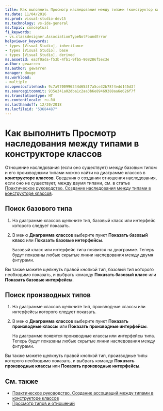 ```yaml
---
title: Как выполнить Просмотр наследования между типами (конструктор классов)
ms.date: 11/04/2016
ms.prod: visual-studio-dev15
ms.technology: vs-ide-general
ms.topic: conceptual
f1_keywords:
- vs.classdesigner.AssociationTypeNotFoundError
helpviewer_keywords:
- types [Visual Studio], inheritance
- types [Visual Studio], base
- types [Visual Studio], derived
ms.assetid: ea3f0ada-f53b-4fb1-9fb5-908286f5ec3e
author: gewarren
ms.author: gewarren
manager: douge
ms.workload:
- multiple
ms.openlocfilehash: 9c7a9700996244d653f7a5ce32b78f4edd145d3f
ms.sourcegitcommit: 935e341a02dba1c2aa3b6e89469388aa6e626f7f
ms.translationtype: HT
ms.contentlocale: ru-RU
ms.lasthandoff: 12/20/2018
ms.locfileid: "53684487"
---
```

# <a name="how-to-view-inheritance-between-types-in-class-designer"></a>Как выполнить Просмотр наследования между типами в конструкторе классов

Отношение наследования (если оно существует) между базовым типом и его производными типами можно найти на диаграмме классов в **конструкторе классов**. Сведения о создании отношения наследования, если оно не существует, между двумя типами, см. в статье [Практическое руководство. Создание наследования между типами в конструкторе классов](how-to-create-inheritance-between-types.md).

## <a name="to-find-the-base-type"></a>Поиск базового типа

1.  На диаграмме классов щелкните тип, базовый класс или интерфейс которого следует показать.

2.  В меню **Диаграмма классов** выберите пункт **Показать базовый класс** или **Показать базовые интерфейсы**.

     Базовый класс или интерфейс типа появится на диаграмме. Теперь будут показаны любые скрытые линии наследования между двумя фигурами.

Вы также можете щелкнуть правой кнопкой тип, базовый тип которого необходимо показать, и выбрать команду **Показать базовый класс** или **Показать базовые интерфейсы**.

## <a name="to-find-the-derived-types"></a>Поиск производных типов

1.  На диаграмме классов щелкните тип, производные классы или интерфейсы которого следует показать.

2.  В меню **Диаграмма классов** выберите пункт **Показать производные классы** или **Показать производные интерфейсы**.

     На диаграмме появятся производные классы или интерфейсы типа. Теперь будут показаны любые скрытые линии наследования между фигурами.

Вы также можете щелкнуть правой кнопкой тип, производные типы которого необходимо показать, и выбрать команду **Показать производные классы** или **Показать производные интерфейсы**.

## <a name="see-also"></a>См. также

- [Практическое руководство. Создание ассоциаций между типами в конструкторе классов](how-to-create-associations-between-types.md)
- [Просмотр типов и отношений](designing-and-viewing-classes-and-types.md)